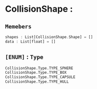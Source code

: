 
# CollisionShape : 
## ```Memebers```    
```rust
shapes : List[CollisionShape.Shape] = []  
data : List[float] = []  
```

## ``[ENUM]`` : `Type`    
```python
CollisionShape.Type.TYPE_SPHERE
CollisionShape.Type.TYPE_BOX
CollisionShape.Type.TYPE_CAPSULE
CollisionShape.Type.TYPE_HULL
```

